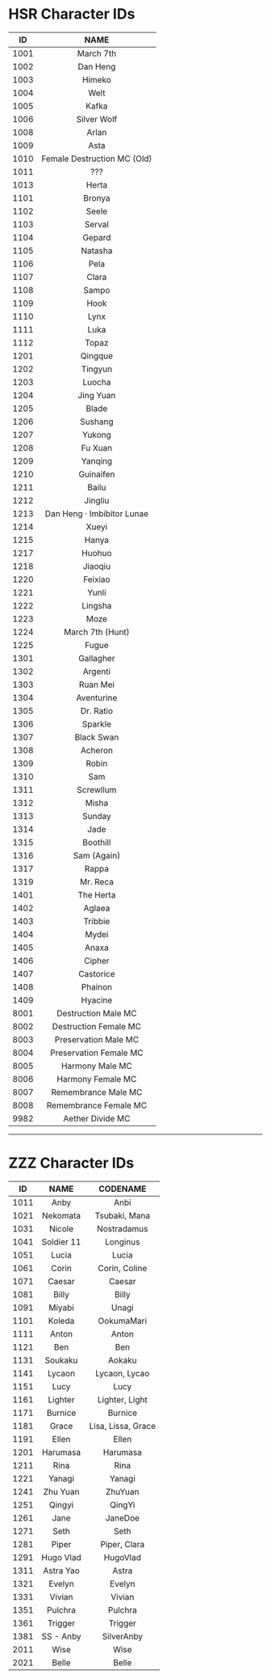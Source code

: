 # HSR Character IDs

|  ID  | NAME | 
| :--: | :--: |
| 1001 | March 7th |
| 1002 | Dan Heng |
| 1003 | Himeko |
| 1004 | Welt |
| 1005 | Kafka |
| 1006 | Silver Wolf |
| 1008 | Arlan |
| 1009 | Asta |
| 1010 | Female Destruction MC (Old) |
| 1011 | ??? |
| 1013 | Herta |
| 1101 | Bronya |
| 1102 | Seele |
| 1103 | Serval |
| 1104 | Gepard |
| 1105 | Natasha |
| 1106 | Pela |
| 1107 | Clara |
| 1108 | Sampo |
| 1109 | Hook |
| 1110 | Lynx |
| 1111 | Luka |
| 1112 | Topaz |
| 1201 | Qingque |
| 1202 | Tingyun |
| 1203 | Luocha |
| 1204 | Jing Yuan |
| 1205 | Blade |
| 1206 | Sushang |
| 1207 | Yukong |
| 1208 | Fu Xuan |
| 1209 | Yanqing |
| 1210 | Guinaifen |
| 1211 | Bailu |
| 1212 | Jingliu |
| 1213 | Dan Heng · Imbibitor Lunae |
| 1214 | Xueyi |
| 1215 | Hanya |
| 1217 | Huohuo |
| 1218 | Jiaoqiu
| 1220 | Feixiao
| 1221 | Yunli |
| 1222 | Lingsha |
| 1223 | Moze |
| 1224 | March 7th (Hunt) |
| 1225 | Fugue |
| 1301 | Gallagher |
| 1302 | Argenti |
| 1303 | Ruan Mei |
| 1304 | Aventurine | 
| 1305 | Dr. Ratio |
| 1306 | Sparkle |
| 1307 | Black Swan |
| 1308 | Acheron |
| 1309 | Robin |
| 1310 | Sam |
| 1311 | Screwllum |
| 1312 | Misha |
| 1313 | Sunday |
| 1314 | Jade |
| 1315 | Boothill |
| 1316 | Sam (Again) |
| 1317 | Rappa |
| 1319 | Mr. Reca |
| 1401 | The Herta |
| 1402 | Aglaea |
| 1403 | Tribbie |
| 1404 | Mydei |
| 1405 | Anaxa |
| 1406 | Cipher |
| 1407 | Castorice |
| 1408 | Phainon |
| 1409 | Hyacine |
| 8001 | Destruction Male MC |
| 8002 | Destruction Female MC |
| 8003 | Preservation Male MC |
| 8004 | Preservation Female MC |
| 8005 | Harmony Male MC |
| 8006 | Harmony Female MC |
| 8007 | Remembrance Male MC |
| 8008 | Remembrance Female MC |
| 9982 | Aether Divide MC |
----
# ZZZ Character IDs

|  ID  | NAME | CODENAME |
| :--: | :--: | :--: |
| 1011 | Anby | Anbi |
| 1021 | Nekomata | Tsubaki, Mana |
| 1031 | Nicole | Nostradamus |
| 1041 | Soldier 11 | Longinus |
| 1051 | Lucia | Lucia |
| 1061 | Corin | Corin, Coline |
| 1071 | Caesar | Caesar |
| 1081 | Billy | Billy |
| 1091 | Miyabi | Unagi |
| 1101 | Koleda | OokumaMari |
| 1111 | Anton | Anton |
| 1121 | Ben | Ben |
| 1131 | Soukaku | Aokaku |
| 1141 | Lycaon | Lycaon, Lycao |
| 1151 | Lucy | Lucy |
| 1161 | Lighter | Lighter, Light |
| 1171 | Burnice | Burnice |
| 1181 | Grace | Lisa, Lissa, Grace |
| 1191 | Ellen | Ellen |
| 1201 | Harumasa | Harumasa |
| 1211 | Rina | Rina |
| 1221 | Yanagi | Yanagi |
| 1241 | Zhu Yuan | ZhuYuan |
| 1251 | Qingyi | QingYi|
| 1261 | Jane | JaneDoe|
| 1271| Seth | Seth |
| 1281 | Piper | Piper, Clara |
| 1291 | Hugo Vlad | HugoVlad |
| 1311 | Astra Yao | Astra |
| 1321 | Evelyn | Evelyn |
| 1331| Vivian | Vivian |
| 1351 | Pulchra | Pulchra | 
| 1361 | Trigger | Trigger |
| 1381 | SS - Anby | SilverAnby|
| 2011 | Wise | Wise |
| 2021 | Belle | Belle |
